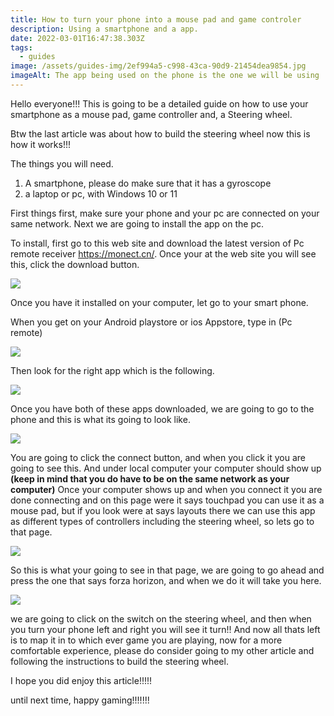 ```yaml
---
title: How to turn your phone into a mouse pad and game controler
description: Using a smartphone and a app.
date: 2022-03-01T16:47:38.303Z
tags:
  - guides
image: /assets/guides-img/2ef994a5-c998-43ca-90d9-21454dea9854.jpg
imageAlt: The app being used on the phone is the one we will be using
---
```

Hello everyone!!! This is going to be a detailed guide on how to use your smartphone  as a mouse pad, game controller and, a Steering wheel.

Btw the last article was about how to build the steering wheel now this is how it works!!!

The things you will need.

1. A smartphone, please do make sure that it has a gyroscope 
2. a laptop or pc, with Windows 10 or 11

First things first, make sure your phone and your pc are connected on your same network. Next we are going to install the app on the pc.

To install, first go to this web site and download the latest version of Pc remote receiver <https://monect.cn/>. Once your at the web site you will see this, click the download button.

![](/assets/guides-img/monect-web-pic.png)

Once you have it installed on your computer, let go to your smart phone.

When you get on your Android playstore or ios Appstore, type in (Pc remote)

![](/assets/guides-img/whatsapp-image-2022-03-01-at-12.26.42-pm.jpeg)

Then look for the right app which is the following.

![](/assets/guides-img/whatsapp-image-2022-03-01-at-12.26.42-pm-1-.jpeg)

Once you have both of these apps downloaded, we are going to go to the phone and this is what its going to look like.

![](/assets/guides-img/whatsapp-image-2022-03-01-at-1.00.32-pm.jpeg)

You are going to click the connect button, and when you click it you are going to see this. And under local computer your computer should show up **(keep in mind that you do have to be on the same network as your computer)** Once your computer shows up and when you connect it you are done connecting and on this page were it says touchpad you can use it as a mouse pad, but if you look were at says layouts there we can use this app as different types of controllers including the steering wheel, so lets go to that page.

![](/assets/guides-img/whatsapp-image-2022-03-01-at-1.50.52-pm.jpeg)

So this is what your going to see in that page, we are going to go ahead and press the one that says forza horizon, and when we do it will take you here.

![](/assets/guides-img/whatsapp-image-2022-03-01-at-1.49.52-pm.jpeg)

we are going to click on the switch on the steering wheel, and then when you turn your phone left and right you will see it turn!! And now all thats left is to map it in to which ever game you are playing, now for a more comfortable experience, please do consider going to my other article and following the instructions to build the steering wheel.



I hope you did enjoy this article!!!!!



until next time, happy gaming!!!!!!!